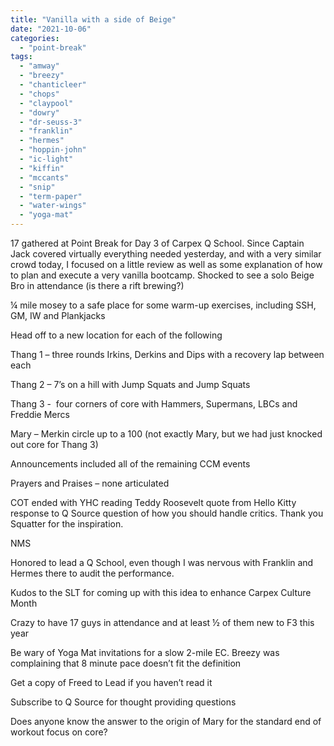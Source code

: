 ```yaml
---
title: "Vanilla with a side of Beige"
date: "2021-10-06"
categories: 
  - "point-break"
tags: 
  - "amway"
  - "breezy"
  - "chanticleer"
  - "chops"
  - "claypool"
  - "dowry"
  - "dr-seuss-3"
  - "franklin"
  - "hermes"
  - "hoppin-john"
  - "ic-light"
  - "kiffin"
  - "mccants"
  - "snip"
  - "term-paper"
  - "water-wings"
  - "yoga-mat"
---
```


17 gathered at Point Break for Day 3 of Carpex Q School. Since Captain Jack covered virtually everything needed yesterday, and with a very similar crowd today, I focused on a little review as well as some explanation of how to plan and execute a very vanilla bootcamp. Shocked to see a solo Beige Bro in attendance (is there a rift brewing?)

¼ mile mosey to a safe place for some warm-up exercises, including SSH, GM, IW and Plankjacks

Head off to a new location for each of the following

Thang 1 – three rounds Irkins, Derkins and Dips with a recovery lap between each

Thang 2 – 7’s on a hill with Jump Squats and Jump Squats

Thang 3 -  four corners of core with Hammers, Supermans, LBCs and Freddie Mercs

Mary – Merkin circle up to a 100 (not exactly Mary, but we had just knocked out core for Thang 3)

Announcements included all of the remaining CCM events

Prayers and Praises – none articulated

COT ended with YHC reading Teddy Roosevelt quote from Hello Kitty response to Q Source question of how you should handle critics. Thank you Squatter for the inspiration.

NMS

Honored to lead a Q School, even though I was nervous with Franklin and Hermes there to audit the performance.

Kudos to the SLT for coming up with this idea to enhance Carpex Culture Month

Crazy to have 17 guys in attendance and at least ½ of them new to F3 this year

Be wary of Yoga Mat invitations for a slow 2-mile EC. Breezy was complaining that 8 minute pace doesn’t fit the definition

Get a copy of Freed to Lead if you haven’t read it

Subscribe to Q Source for thought providing questions

Does anyone know the answer to the origin of Mary for the standard end of workout focus on core?
